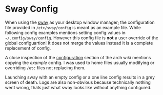 # Sway Config
When using the [sway](https://wiki.archlinux.org/title/Sway) as your desktop window
manager; the configuration file provided in `/etc/sway/config` is meant as an
example file. While following config examples mentions setting config values in
`~/.config/sway/config`. However this config file is **not** a user override of
the global configuartion! It does not merge the values instead it is a complete
replacement of config.

A close inspection of the [configuration](https://wiki.archlinux.org/title/Sway#Configuration)
section of the arch wiki mentions copying the *example* config. I was used to
home files usually modifying or overriding `/etc` files not replacing them.

Launching sway with an empty config or a one line config results in a grey
screen of death. Logs are also non-obvious because technically nothing went
wrong, thats just what sway looks like without anything configured.

